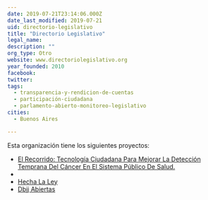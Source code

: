```yaml
---
date: 2019-07-21T23:14:06.000Z
date_last_modified: 2019-07-21
uid: directorio-legislativo
title: "Directorio Legislativo"
legal_name: 
description: ""
org_type: Otro
website: www.directoriolegislativo.org
year_founded: 2010
facebook: 
twitter: 
tags:
  - transparencia-y-rendicion-de-cuentas
  - participación-ciudadana
  - parlamento-abierto-monitoreo-legislativo
cities: 
  - Buenos Aires

---
```


Esta organización tiene los siguientes proyectos:

- [El Recorrido: Tecnología Ciudadana Para Mejorar La Detección Temprana Del Cáncer En El Sistema Público De Salud.](/i/el-recorrido-tecnologia-ciudadana-para-mejorar-la-deteccion-temprana-del-cancer-en-el-sistema-publico-de-salud.html)
- [](/i/el-recorrido-tecnologia-ciudadana-para-mejorar-la-deteccion-temprana-del-cancer-en-el-sistema-publico-de-salud.html)
- [Hecha La Ley](/i/hecha-la-ley.html)
- [Dbjj Abiertas](/i/dbjj-abiertas.html)
